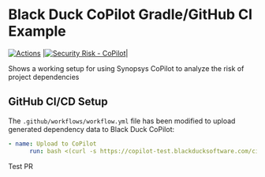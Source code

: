 # Black Duck CoPilot Gradle/GitHub CI Example

[![Actions](https://github.com/BlackDuckCoPilot/example-gradle-githubactions/workflows/Java%20CI/badge.svg)](https://github.com/BlackDuckCoPilot/example-gradle-githubactions/actions?workflow=Java+CI) |[![Security Risk - CoPilot](https://copilot-test.blackducksoftware.com/github/repos/BlackDuckCoPilot/example-gradle-githubactions/branches/test/badge-risk.svg)](https://copilot-test.blackducksoftware.com/github/repos/BlackDuckCoPilot/example-gradle-githubactions)|

Shows a working setup for using Synopsys CoPilot to analyze the risk of project dependencies

## GitHub CI/CD Setup

The `.github/workflows/workflow.yml` file has been modified to upload generated dependency data to Black Duck CoPilot:

```yaml
- name: Upload to CoPilot
      run: bash <(curl -s https://copilot-test.blackducksoftware.com/ci/githubactions/scripts/upload)
```



Test PR

